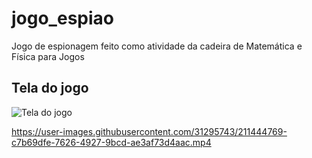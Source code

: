 # jogo_espiao
Jogo de espionagem feito como atividade da cadeira de Matemática e Física para Jogos

## Tela do jogo
![Tela do jogo](https://raw.githubusercontent.com/icaroslb/jogo_espiao/master/modelos/tela_jogo_espiao.png)

https://user-images.githubusercontent.com/31295743/211444769-c7b69dfe-7626-4927-9bcd-ae3af73d4aac.mp4
